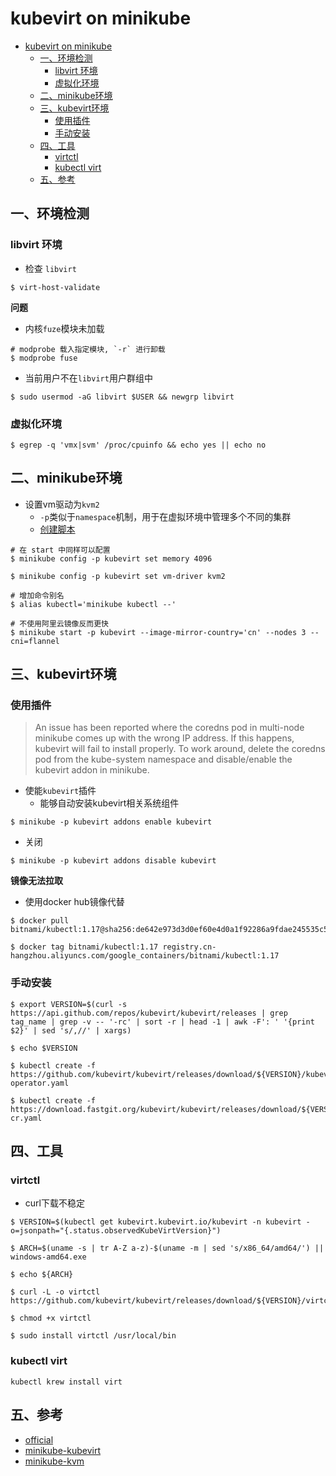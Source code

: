 # kubevirt on minikube 

- [kubevirt on minikube](#kubevirt-on-minikube)
  - [一、环境检测](#一环境检测)
    - [libvirt 环境](#libvirt-环境)
    - [虚拟化环境](#虚拟化环境)
  - [二、minikube环境](#二minikube环境)
  - [三、kubevirt环境](#三kubevirt环境)
    - [使用插件](#使用插件)
    - [手动安装](#手动安装)
  - [四、工具](#四工具)
    - [virtctl](#virtctl)
    - [kubectl virt](#kubectl-virt)
  - [五、参考](#五参考)

## 一、环境检测

### libvirt 环境

- 检查 `libvirt`

```shell
$ virt-host-validate
```

**问题**

- 内核`fuze`模块未加载

```shell
# modprobe 载入指定模块, `-r` 进行卸载
$ modprobe fuse
```

- 当前用户不在`libvirt`用户群组中

```shell
$ sudo usermod -aG libvirt $USER && newgrp libvirt
```

### 虚拟化环境

```shell
$ egrep -q 'vmx|svm' /proc/cpuinfo && echo yes || echo no
```

## 二、minikube环境

- 设置vm驱动为`kvm2`
  - `-p`类似于`namespace`机制，用于在虚拟环境中管理多个不同的集群
  - [创建脚本](../minikube/集群创建.md)
  

```shell
# 在 start 中同样可以配置
$ minikube config -p kubevirt set memory 4096

$ minikube config -p kubevirt set vm-driver kvm2

# 增加命令别名
$ alias kubectl='minikube kubectl --'
```

```shell
# 不使用阿里云镜像反而更快
$ minikube start -p kubevirt --image-mirror-country='cn' --nodes 3 --cni=flannel
```

## 三、kubevirt环境

### 使用插件

> An issue has been reported where the coredns pod in multi-node minikube comes up with the wrong IP address. If this happens, kubevirt will fail to install properly. To work around, delete the coredns pod from the kube-system namespace and disable/enable the kubevirt addon in minikube.

- 使能`kubevirt`插件
  - 能够自动安装kubevirt相关系统组件

```shell
$ minikube -p kubevirt addons enable kubevirt
```
- 关闭

```shell
$ minikube -p kubevirt addons disable kubevirt
```

**镜像无法拉取**

- 使用docker hub镜像代替

```shell
$ docker pull bitnami/kubectl:1.17@sha256:de642e973d3d0ef60e4d0a1f92286a9fdae245535c5990d4762bbe86fcf95887

$ docker tag bitnami/kubectl:1.17 registry.cn-hangzhou.aliyuncs.com/google_containers/bitnami/kubectl:1.17
```

### 手动安装

```shell
$ export VERSION=$(curl -s https://api.github.com/repos/kubevirt/kubevirt/releases | grep tag_name | grep -v -- '-rc' | sort -r | head -1 | awk -F': ' '{print $2}' | sed 's/,//' | xargs)

$ echo $VERSION

$ kubectl create -f https://github.com/kubevirt/kubevirt/releases/download/${VERSION}/kubevirt-operator.yaml

$ kubectl create -f https://download.fastgit.org/kubevirt/kubevirt/releases/download/${VERSION}/kubevirt-cr.yaml
```

## 四、工具

### virtctl

- curl下载不稳定

```shell
$ VERSION=$(kubectl get kubevirt.kubevirt.io/kubevirt -n kubevirt -o=jsonpath="{.status.observedKubeVirtVersion}")

$ ARCH=$(uname -s | tr A-Z a-z)-$(uname -m | sed 's/x86_64/amd64/') || windows-amd64.exe

$ echo ${ARCH}

$ curl -L -o virtctl https://github.com/kubevirt/kubevirt/releases/download/${VERSION}/virtctl-${VERSION}-${ARCH}

$ chmod +x virtctl

$ sudo install virtctl /usr/local/bin
```

### kubectl virt

```shell
kubectl krew install virt
```

## 五、参考

- [official](https://kubevirt.io/quickstart_minikube/)
- [minikube-kubevirt](https://minikube.sigs.k8s.io/docs/tutorials/kubevirt/)
- [minikube-kvm](https://minikube.sigs.k8s.io/docs/drivers/kvm2/)


